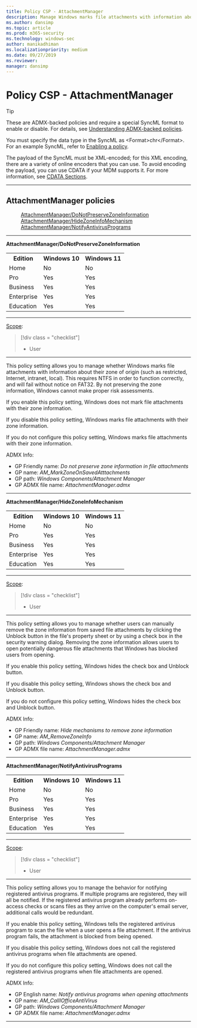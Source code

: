 ```yaml
---
title: Policy CSP - AttachmentManager
description: Manage Windows marks file attachments with information about their zone of origin, such as restricted, internet, intranet, local.
ms.author: dansimp
ms.topic: article
ms.prod: m365-security
ms.technology: windows-sec
author: manikadhiman
ms.localizationpriority: medium
ms.date: 09/27/2019
ms.reviewer: 
manager: dansimp
---
```


# Policy CSP - AttachmentManager

>[!TIP]
> These are ADMX-backed policies and require a special SyncML format to enable or disable. For details, see [Understanding ADMX-backed policies](./understanding-admx-backed-policies.md).
> 
> You must specify the data type in the SyncML as &lt;Format&gt;chr&lt;/Format&gt;. For an example SyncML, refer to [Enabling a policy](./understanding-admx-backed-policies.md#enabling-a-policy).
> 
> The payload of the SyncML must be XML-encoded; for this XML encoding, there are a variety of online encoders that you can use. To avoid encoding the payload, you can use CDATA if your MDM supports it. For more information, see [CDATA Sections](http://www.w3.org/TR/REC-xml/#sec-cdata-sect).



<hr/>

<!--Policies-->
## AttachmentManager policies  

<dl>
  <dd>
    <a href="#attachmentmanager-donotpreservezoneinformation">AttachmentManager/DoNotPreserveZoneInformation</a>
  </dd>
  <dd>
    <a href="#attachmentmanager-hidezoneinfomechanism">AttachmentManager/HideZoneInfoMechanism</a>
  </dd>
  <dd>
    <a href="#attachmentmanager-notifyantivirusprograms">AttachmentManager/NotifyAntivirusPrograms</a>
  </dd>
</dl>


<hr/>

<!--Policy-->
<a href="" id="attachmentmanager-donotpreservezoneinformation"></a>**AttachmentManager/DoNotPreserveZoneInformation**  

<!--SupportedSKUs-->
<table>
<tr>
    <th>Edition</th>
    <th>Windows 10</th>
    <th>Windows 11</th> 
</tr>
<tr>
    <td>Home</td>
    <td>No</td>
    <td>No</td>
</tr>
<tr>
    <td>Pro</td>
    <td>Yes</td>
    <td>Yes</td>
</tr>
<tr>
    <td>Business</td>
    <td>Yes</td>
    <td>Yes</td>
</tr>
<tr>
    <td>Enterprise</td>
    <td>Yes</td>
    <td>Yes</td>
</tr>
<tr>
    <td>Education</td>
    <td>Yes</td>
    <td>Yes</td>
</tr>
</table>


<!--/SupportedSKUs-->
<hr/>

<!--Scope-->
[Scope](./policy-configuration-service-provider.md#policy-scope):

> [!div class = "checklist"]
> * User

<hr/>

<!--/Scope-->
<!--Description-->
This policy setting allows you to manage whether Windows marks file attachments with information about their zone of origin (such as restricted, Internet, intranet, local). This requires NTFS in order to function correctly, and will fail without notice on FAT32. By not preserving the zone information, Windows cannot make proper risk assessments.

If you enable this policy setting, Windows does not mark file attachments with their zone information.

If you disable this policy setting, Windows marks file attachments with their zone information.

If you do not configure this policy setting, Windows marks file attachments with their zone information.

<!--/Description-->


<!--ADMXBacked-->
ADMX Info:  
-   GP Friendly name: *Do not preserve zone information in file attachments*
-   GP name: *AM_MarkZoneOnSavedAtttachments*
-   GP path: *Windows Components/Attachment Manager*
-   GP ADMX file name: *AttachmentManager.admx*

<!--/ADMXBacked-->
<!--/Policy-->

<hr/>

<!--Policy-->
<a href="" id="attachmentmanager-hidezoneinfomechanism"></a>**AttachmentManager/HideZoneInfoMechanism**  

<!--SupportedSKUs-->
<table>
<tr>
    <th>Edition</th>
    <th>Windows 10</th>
    <th>Windows 11</th> 
</tr>
<tr>
    <td>Home</td>
    <td>No</td>
    <td>No</td>
</tr>
<tr>
    <td>Pro</td>
    <td>Yes</td>
    <td>Yes</td>
</tr>
<tr>
    <td>Business</td>
    <td>Yes</td>
    <td>Yes</td>
</tr>
<tr>
    <td>Enterprise</td>
    <td>Yes</td>
    <td>Yes</td>
</tr>
<tr>
    <td>Education</td>
    <td>Yes</td>
    <td>Yes</td>
</tr>
</table>


<!--/SupportedSKUs-->
<hr/>

<!--Scope-->
[Scope](./policy-configuration-service-provider.md#policy-scope):

> [!div class = "checklist"]
> * User

<hr/>

<!--/Scope-->
<!--Description-->
This policy setting allows you to manage whether users can manually remove the zone information from saved file attachments by clicking the Unblock button in the file's property sheet or by using a check box in the security warning dialog. Removing the zone information allows users to open potentially dangerous file attachments that Windows has blocked users from opening.

If you enable this policy setting, Windows hides the check box and Unblock button.

If you disable this policy setting, Windows shows the check box and Unblock button.

If you do not configure this policy setting, Windows hides the check box and Unblock button.

<!--/Description-->


<!--ADMXBacked-->
ADMX Info:  
-   GP Friendly name: *Hide mechanisms to remove zone information*
-   GP name: *AM_RemoveZoneInfo*
-   GP path: *Windows Components/Attachment Manager*
-   GP ADMX file name: *AttachmentManager.admx*

<!--/ADMXBacked-->
<!--/Policy-->

<hr/>

<!--Policy-->
<a href="" id="attachmentmanager-notifyantivirusprograms"></a>**AttachmentManager/NotifyAntivirusPrograms**  

<!--SupportedSKUs-->
<table>
<tr>
    <th>Edition</th>
    <th>Windows 10</th>
    <th>Windows 11</th> 
</tr>
<tr>
    <td>Home</td>
    <td>No</td>
    <td>No</td>
</tr>
<tr>
    <td>Pro</td>
    <td>Yes</td>
    <td>Yes</td>
</tr>
<tr>
    <td>Business</td>
    <td>Yes</td>
    <td>Yes</td>
</tr>
<tr>
    <td>Enterprise</td>
    <td>Yes</td>
    <td>Yes</td>
</tr>
<tr>
    <td>Education</td>
    <td>Yes</td>
    <td>Yes</td>
</tr>
</table>


<!--/SupportedSKUs-->
<hr/>

<!--Scope-->
[Scope](./policy-configuration-service-provider.md#policy-scope):

> [!div class = "checklist"]
> * User

<hr/>

<!--/Scope-->
<!--Description-->
This policy setting allows you to manage the behavior for notifying registered antivirus programs. If multiple programs are registered, they will all be notified. If the registered antivirus program already performs on-access checks or scans files as they arrive on the computer's email server, additional calls would be redundant. 

If you enable this policy setting, Windows tells the registered antivirus program to scan the file when a user opens a file attachment. If the antivirus program fails, the attachment is blocked from being opened.

If you disable this policy setting, Windows does not call the registered antivirus programs when file attachments are opened.

If you do not configure this policy setting, Windows does not call the registered antivirus programs when file attachments are opened.

<!--/Description-->


<!--ADMXBacked-->
ADMX Info:  
-   GP English name: *Notify antivirus programs when opening attachments*
-   GP name: *AM_CallIOfficeAntiVirus*
-   GP path: *Windows Components/Attachment Manager*
-   GP ADMX file name: *AttachmentManager.admx*

<!--/ADMXBacked-->
<!--/Policy-->
<hr/>



<!--/Policies-->

